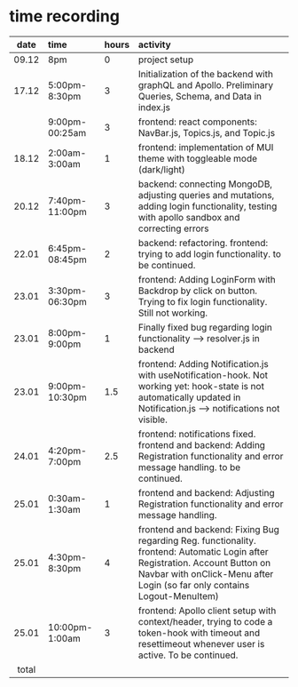 # time recording


| date  | time  | hours | activity  |
| :----:|:-----| :-----|:-----|
| 09.12 | 8pm    | 0    | project setup |
| 17.12 | 5:00pm-8:30pm    |3    | Initialization of the backend with graphQL and Apollo. Preliminary Queries, Schema, and Data in index.js  |
|  | 9:00pm-00:25am    |3    | frontend: react components: NavBar.js, Topics.js, and Topic.js  |
| 18.12 | 2:00am-3:00am    |1    | frontend: implementation of MUI theme with toggleable mode (dark/light)  |
| 20.12 | 7:40pm-11:00pm    |3    | backend: connecting MongoDB, adjusting queries and mutations, adding login functionality, testing with apollo sandbox and correcting errors   |
| 22.01 | 6:45pm-08:45pm    |2    | backend: refactoring. frontend: trying to add login functionality. to be continued.   |
| 23.01 | 3:30pm-06:30pm    |3   | frontend: Adding LoginForm with Backdrop by click on button. Trying to fix login functionality. Still not working.   |
| 23.01 | 8:00pm-9:00pm    |1   | Finally fixed bug regarding login functionality --> resolver.js in backend   |
| 23.01 | 9:00pm-10:30pm    |1.5   | frontend: Adding Notification.js with useNotification-hook. Not working yet: hook-state is not automatically updated in Notification.js --> notifications not visible.   |
| 24.01 | 4:20pm-7:00pm    |2.5   | frontend: notifications fixed. frontend and backend: Adding Registration functionality and error message handling. to be continued.   |
| 25.01 | 0:30am-1:30am    |1   | frontend and backend: Adjusting Registration functionality and error message handling.|
| 25.01 | 4:30pm-8:30pm    |4   | frontend and backend: Fixing Bug regarding Reg. functionality. frontend: Automatic Login after Registration. Account Button on Navbar with onClick-Menu after Login (so far only contains Logout-MenuItem)
| 25.01 | 10:00pm-1:00am    |3   | frontend: Apollo client setup with context/header, trying to code a token-hook with timeout and resettimeout whenever user is active. To be continued. |
| total   |    | | | 
